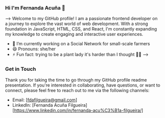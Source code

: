 ### Hi I'm Fernanda Acuña 👋
-->
Welcome to my GitHub profile! I am a passionate frontend developer on a journey to explore the vast world of web development. With a strong foundation in JavaScript, HTML, CSS, and React, I'm constantly expanding my knowledge to create engaging and interactive user experiences. 

- 🔭 I’m currently working on a Social Network for small-scale farmers
- 😄 Pronouns: she/her
- ⚡ Fun fact: trying to be a plant lady it's harder than I thought 😮‍💨
-->
### Get in Touch
Thank you for taking the time to go through my GitHub profile readme presentation. If you're interested in collaborating, have questions, or want to connect, please feel free to reach out to me via the following channels:

* Email: [fdafilgueira@gmail.com]
* LinkedIn: [Fernanda Acuña Filgueira][https://www.linkedin.com/in/fernanda-acu%C3%B1a-filgueira/]

